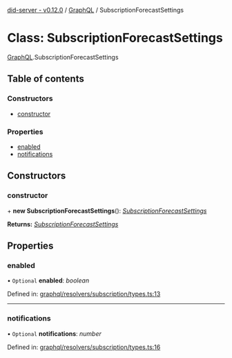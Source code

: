 [did-server - v0.12.0](../README.md) / [GraphQL](../modules/graphql.md) / SubscriptionForecastSettings

# Class: SubscriptionForecastSettings

[GraphQL](../modules/graphql.md).SubscriptionForecastSettings

## Table of contents

### Constructors

- [constructor](graphql.subscriptionforecastsettings.md#constructor)

### Properties

- [enabled](graphql.subscriptionforecastsettings.md#enabled)
- [notifications](graphql.subscriptionforecastsettings.md#notifications)

## Constructors

### constructor

\+ **new SubscriptionForecastSettings**(): [*SubscriptionForecastSettings*](graphql.subscriptionforecastsettings.md)

**Returns:** [*SubscriptionForecastSettings*](graphql.subscriptionforecastsettings.md)

## Properties

### enabled

• `Optional` **enabled**: *boolean*

Defined in: [graphql/resolvers/subscription/types.ts:13](https://github.com/Puzzlepart/did/blob/dev/server/graphql/resolvers/subscription/types.ts#L13)

___

### notifications

• `Optional` **notifications**: *number*

Defined in: [graphql/resolvers/subscription/types.ts:16](https://github.com/Puzzlepart/did/blob/dev/server/graphql/resolvers/subscription/types.ts#L16)
